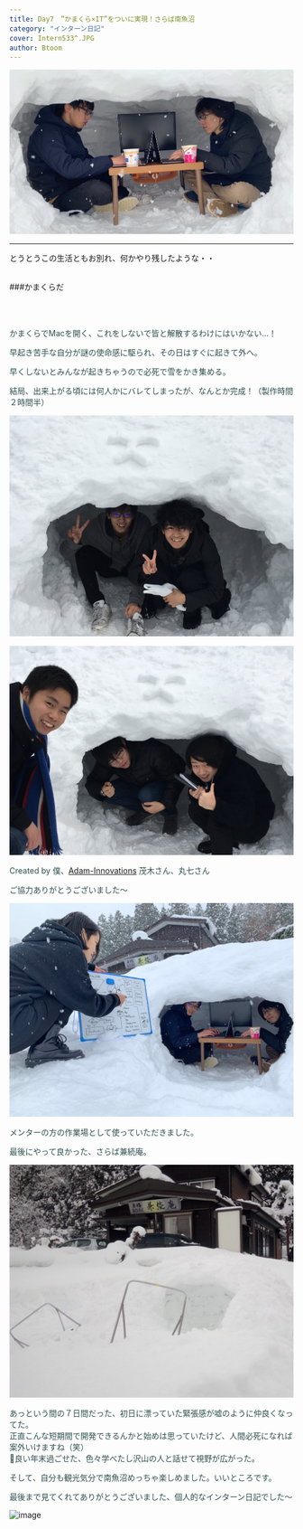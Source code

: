 ```yaml
---
title: Day7　”かまくら×IT”をついに実現！さらば南魚沼
category: "インターン日記"
cover: Intern533^.JPG
author: Btoom
---
```


![image](./Intern533.JPG)

---

とうとうこの生活ともお別れ、何かやり残したような・・
<br />
<br />

###かまくらだ
 
<br />
<br />

<font color="DarkSlateGray">

かまくらでMacを開く、これをしないで皆と解散するわけにはいかない…！
<br />

早起き苦手な自分が謎の使命感に駆られ、その日はすぐに起きて外へ。
<br />

早くしないとみんなが起きちゃうので必死で雪をかき集める。
<br />

結局、出来上がる頃には何人かにバレてしまったが、なんとか完成！（製作時間２時間半）
<br />

![image](./Intern535.JPG)

![image](./Intern536.JPG)

Created by 僕、[Adam-Innovations](http://adam-i.jp/ja/) 茂木さん、丸七さん  

ご協力ありがとうございました〜
<br />

![image](./Intern532.JPG)

メンターの方の作業場として使っていただきました。
<br />

最後にやって良かった、さらば兼続庵。
<br />

![image](./Intern545.JPG)

あっという間の７日間だった、初日に漂っていた緊張感が嘘のように仲良くなってた。  
正直こんな短期間で開発できるんかと始めは思っていたけど、人間必死になれば案外いけますね（笑）  
良い年末過ごせた、色々学べたし沢山の人と話せて視野が広がった。
<br />

そして、自分も観光気分で南魚沼めっちゃ楽しめました。いいところです。
<br />

最後まで見てくれてありがとうございました、個人的なインターン日記でした〜

</font>

![image](./Intern295.JPG)